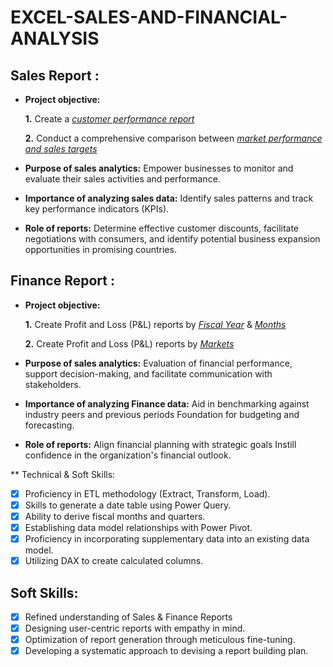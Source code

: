 # EXCEL-SALES-AND-FINANCIAL-ANALYSIS
## Sales Report :


- **Project objective:** 

    **1.** Create a _[customer performance report](https://github.com/PENCILABHI116/EXCEL-SALES-AND-FINANCIAL-ANALYSIS/blob/main/CUSTOMER%20PERFORMANCE%20REPORT.pdf)_ 

    **2.** Conduct a comprehensive comparison between _[market performance and sales targets](https://github.com/PENCILABHI116/EXCEL-SALES-AND-FINANCIAL-ANALYSIS/blob/main/MARKET%20PERFORMANCE%20VS%20TARGET.pdf)_

- **Purpose of sales analytics:** Empower businesses to monitor and evaluate their sales activities and performance.

- **Importance of analyzing sales data:** Identify sales patterns and track key performance indicators (KPIs).

- **Role of reports:** Determine effective customer discounts, facilitate negotiations with consumers, and identify potential business expansion opportunities in promising countries.


## Finance Report :

- **Project objective:** 

    **1.** Create Profit and Loss (P&L) reports by _[Fiscal Year](https://github.com/PENCILABHI116/EXCEL-SALES-AND-FINANCIAL-ANALYSIS/blob/main/P%20&%20L%20REPORT%20BY%20FISCAL%20YEARS.pdf)_ & _[Months](https://github.com/PENCILABHI116/EXCEL-SALES-AND-FINANCIAL-ANALYSIS/blob/main/P%20&%20L%20REPORT%20BY%20FISCAL%20MONTHS%20AND%20QUARTERS.pdf)_ 

   **2.** Create Profit and Loss (P&L) reports by _[Markets](https://github.com/KirandeepMarala/Excel-Sales_Analysis/blob/main/P%26L%20Statement%20by%20Markets.pdf)_

- **Purpose of sales analytics:** Evaluation of financial performance, support decision-making, and facilitate communication with stakeholders.

- **Importance of analyzing Finance data:** Aid in benchmarking against industry peers and previous periods Foundation for budgeting and forecasting.

- **Role of reports:** Align financial planning with strategic goals Instill confidence in the organization's financial outlook.


** Technical & Soft Skills:
- [x]	Proficiency in ETL methodology (Extract, Transform, Load).
- [x]	Skills to generate a date table using Power Query.
- [x]	Ability to derive fiscal months and quarters.
- [x]	Establishing data model relationships with Power Pivot.
- [x]	Proficiency in incorporating supplementary data into an existing data model.
- [x]	Utilizing DAX to create calculated columns.

## Soft Skills:
- [x]	Refined understanding of Sales & Finance Reports
- [x]	Designing user-centric reports with empathy in mind.
- [x]	Optimization of report generation through meticulous fine-tuning.
- [x]	Developing a systematic approach to devising a report building plan.

